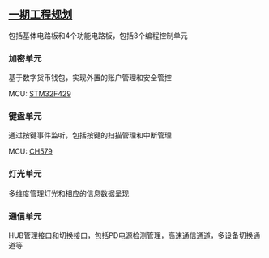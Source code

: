 ﻿## [一期工程规划](https://github.com/Qful/keyboard) 

包括基体电路板和4个功能电路板，包括3个编程控制单元

### 加密单元

基于数字货币钱包，实现外置的账户管理和安全管控

MCU: [STM32F429](https://github.com/sochub/STM32F429I)

### 键盘单元

通过按键事件监听，包括按键的扫描管理和中断管理

MCU: [CH579](https://github.com/sochub/CH579)

### 灯光单元

多维度管理灯光和相应的信息数据呈现

### 通信单元

HUB管理接口和切换接口，包括PD电源检测管理，高速通信通道，多设备切换通道等

